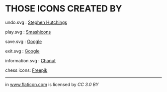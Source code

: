 # THOSE ICONS CREATED BY

undo.svg : [Stephen Hutchings](https://www.flaticon.com/authors/stephen-hutchings)

play.svg : [Smashicons](https://www.flaticon.com/authors/smashicons) 

save.svg : [Google](https://www.flaticon.com/authors/google)

exit.svg : [Google](https://www.flaticon.com/authors/google)

information.svg : [Chanut](https://www.flaticon.com/authors/chanut)

chess icons: [Freepik](https://www.flaticon.com/authors/freepik) 

----------------------------------------------------------------------------

in www.flaticon.com is licensed by *CC 3.0 BY*